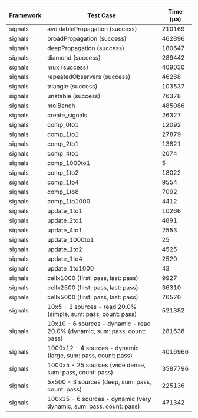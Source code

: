 | Framework | Test Case | Time (μs) |
| --- | --- | --- |
| signals | avoidablePropagation (success) | 210169 |
| signals | broadPropagation (success) | 462896 |
| signals | deepPropagation (success) | 180647 |
| signals | diamond (success) | 289442 |
| signals | mux (success) | 409030 |
| signals | repeatedObservers (success) | 46288 |
| signals | triangle (success) | 103537 |
| signals | unstable (success) | 76378 |
| signals | molBench | 485086 |
| signals | create_signals | 26327 |
| signals | comp_0to1 | 12092 |
| signals | comp_1to1 | 27879 |
| signals | comp_2to1 | 13821 |
| signals | comp_4to1 | 2074 |
| signals | comp_1000to1 | 5 |
| signals | comp_1to2 | 18022 |
| signals | comp_1to4 | 9554 |
| signals | comp_1to8 | 7092 |
| signals | comp_1to1000 | 4412 |
| signals | update_1to1 | 10266 |
| signals | update_2to1 | 4891 |
| signals | update_4to1 | 2553 |
| signals | update_1000to1 | 25 |
| signals | update_1to2 | 4525 |
| signals | update_1to4 | 2520 |
| signals | update_1to1000 | 43 |
| signals | cellx1000 (first: pass, last: pass) | 9927 |
| signals | cellx2500 (first: pass, last: pass) | 36310 |
| signals | cellx5000 (first: pass, last: pass) | 76570 |
| signals | 10x5 - 2 sources - read 20.0% (simple, sum: pass, count: pass) | 521382 |
| signals | 10x10 - 6 sources - dynamic - read 20.0% (dynamic, sum: pass, count: pass) | 281638 |
| signals | 1000x12 - 4 sources - dynamic (large, sum: pass, count: pass) | 4016966 |
| signals | 1000x5 - 25 sources (wide dense, sum: pass, count: pass) | 3587796 |
| signals | 5x500 - 3 sources (deep, sum: pass, count: pass) | 225136 |
| signals | 100x15 - 6 sources - dynamic (very dynamic, sum: pass, count: pass) | 471342 |
